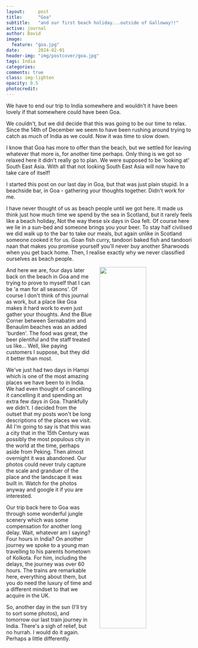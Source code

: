 ```yaml
---
layout:     post
title:      "Goa"
subtitle:   "and our first beach holiday...outside of Galloway!!"
active: journal
author: David
image:
  feature: "goa.jpg"
date:       2024-02-01
header-img: "img/postcover/goa.jpg"
tags: India
categories: 
comments: true
class: img-lighten 
opacity: 0.5
photocredit:
---
```


We have to end our trip to India somewhere and wouldn't it have been lovely if that somewhere could have been Goa.

We couldn't, but we did decide that this was going to be our time to relax. Since the 14th of December we seem to have been rushing around trying to catch as much of India as we could. Now it was time to slow down.

I know that Goa has more to offer than the beach, but we settled for leaving whatever that more is, for another time perhaps. Only thing is we got so relaxed here it didn't really go to plan. We were supposed to be 'looking at' South East Asia. With all that not looking South East Asia will now have to take care of itself!

I started this post on our last day in Goa, but that was just plain stupid. In a beachside bar, in Goa - gathering your thoughts together. Didn't work for me.

I have never thought of us as beach people until we got here. It made us think just how much time we spend by the sea in Scotland, but it rarely feels like a beach holiday, Not the way these six days in Goa felt. Of course here we lie in a sun-bed and someone brings you your beer. To stay half civilised we did walk up to the bar to take our meals, but again unlike in Scotland someone cooked it for us. Goan fish curry, tandoori baked fish and tandoori naan that makes you promise yourself you'll never buy another Sharwoods when you get back home. Then, I realise exactly why we never classified ourselves as beach people.

<style>
img {
  float: right;
  margin: 0px 0px 15px 20px;
  width: 50%
}
</style> 
<img src="{{ste.baseurl}}/PhotoJournal/bluecorner.jpg">
And here we are, four days later back on the beach in Goa and me trying to prove to myself that I can be 'a man for all seasons'. Of course I don't think of this journal as work, but a place like Goa makes it hard work to even just gather your thoughts. And the Blue Corner between Sernabatim and Benaulim beaches was an added 'burden'. The food was great, the beer plentiful and the staff treated us like... Well, like paying customers I suppose, but they did it better than most.

We've just had two days in Hampi which is one of the most amazing places we have been to in India. We had even thought of cancelling it cancelling it and spending an extra few days in Goa. Thankfully we didn't. I decided from the outset that my posts won't be long descriptions of the places we visit. All I'm going to say is that this was a city that in the 15th Century was possibly the most populous city in the world at the time, perhaps aside from Peking. Then almost overnight it was abandoned. Our photos could never truly capture the scale and granduer of the place and the landscape it was built in. Watch for the photos anyway and google it if you are interested.

Our trip back here to Goa was through some wonderful jungle scenery which was some compensation for another long delay. Wait, whatever am I saying? Four hours in India? On another journey we spoke to a young man travelling to his parents hometown of Kolkota. For him, including the delays, the journey was over 60 hours. The trains are remarkable here, everything about them, but you do need the luxury of time and a different mindset to that we acquire in the UK.

So, another day in the sun (I'll try to sort some photos), and tomorrow our last train journey in India. There's a sigh of relief, but no hurrah. I would do it again. Perhaps a little differently.










